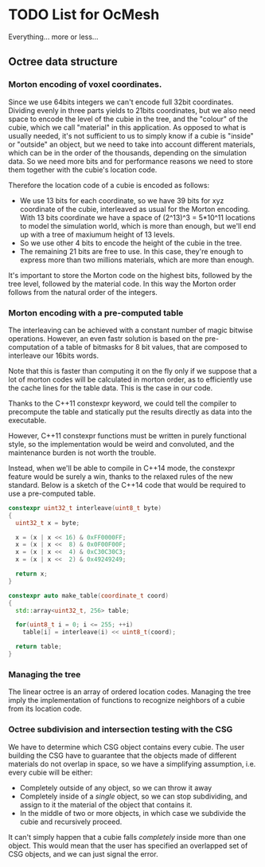 # TODO List for OcMesh
Everything... more or less...

## Octree data structure
### Morton encoding of voxel coordinates.
Since we use 64bits integers we can't encode full 32bit coordinates. Dividing 
evenly in three parts yields to 21bits coordinates, but we also need space to 
encode the level of the cubie in the tree, and the "colour" of the cubie, 
which we call "material" in this application. 
As opposed to what is usually needed, it's not sufficient to us to simply know 
if a cubie is "inside" or "outside" an object, but we need to take into 
account different materials, which can be in the order of the thousands, 
depending on the simulation data. So we need more bits and for performance 
reasons we need to store them together with the cubie's location code. 

Therefore the location code of a cubie is encoded as follows:
* We use 13 bits for each coordinate, so we have 39 bits for xyz 
  coordinate of the cubie, interleaved as usual for the Morton encoding.
  With 13 bits coordinate we have a space of (2^13)^3 = 5*10^11 locations to 
  model the simulation world, which is more than enough, but we'll end up with 
  a tree of maxiumum height of 13 levels.
* So we use other 4 bits to encode the height of the cubie in the tree.
* The remaining 21 bits are free to use. In this case, they're enough to 
  express more than two millions materials, which are more than enough.

It's important to store the Morton code on the highest bits, followed by the 
tree level, followed by the material code. In this way the Morton order follows
from the natural order of the integers.

### Morton encoding with a pre-computed table 
The interleaving can be achieved with a constant number of
magic bitwise operations. However, an even fastr solution is
based on the pre-computation of a table of bitmasks for 8 bit
values, that are composed to interleave our 16bits words.

Note that this is faster than computing it on the fly
only if we suppose that a lot of morton codes will be calculated in
morton order, as to efficiently use the cache lines for the table data.
This is the case in our code.

Thanks to the C++11 constexpr keyword, we could tell the compiler
to precompute the table and statically put the results directly
as data into the executable.

However, C++11 constexpr functions must be written in purely functional
style, so the implementation would be weird and convoluted, and 
the maintenance burden is not worth the trouble. 

Instead, when we'll be able to compile in C++14 mode, the constexpr
feature would be surely a win, thanks to the relaxed rules of the new
standard. Below is a sketch of the C++14 code that would be required to
use a pre-computed table.

```cpp
constexpr uint32_t interleave(uint8_t byte)
{
  uint32_t x = byte;

  x = (x | x << 16) & 0xFF0000FF;
  x = (x | x <<  8) & 0x0F00F00F;
  x = (x | x <<  4) & 0xC30C30C3;
  x = (x | x <<  2) & 0x49249249;

  return x;
}

constexpr auto make_table(coordinate_t coord)
{
  std::array<uint32_t, 256> table;

  for(uint8_t i = 0; i <= 255; ++i)
    table[i] = interleave(i) << uint8_t(coord);

  return table;
}
```

### Managing the tree
The linear octree is an array of ordered location codes. Managing the tree
imply the implementation of functions to recognize neighbors of a cubie from
its location code.

### Octree subdivision and intersection testing with the CSG
We have to determine which CSG object contains every cubie. The user building 
the CSG have to guarantee that the objects made of different materials do not
overlap in space, so we have a simplifying assumption, i.e. every cubie will 
be either:
* Completely outside of any object, so we can throw it away
* Completely inside of a *single* object, so we can stop subdividing, and 
  assign to it the material of the object that contains it.
* In the middle of two or more objects, in which case we subdivide the cubie
  and recursively proceed.

It can't simply happen that a cubie falls _completely_ inside more than one 
object. This would mean that the user has specified an overlapped set of CSG 
objects, and we can just signal the error.

